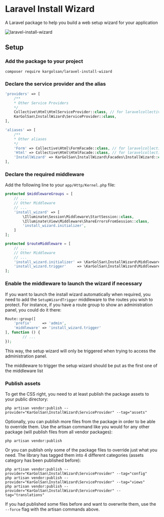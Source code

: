 # Laravel Install Wizard

A Laravel package to help you build a web setup wizard for your application

![laravel-install-wizard](https://cloud.githubusercontent.com/assets/12084504/15552118/5cbd36aa-22b9-11e6-81b2-49b735bd7f61.png)

## Setup

### Add the package to your project

```
composer require kargolsan/laravel-install-wizard
```

### Declare the service provider and the alias

```php
'providers' => [
    /**
    * Other Service Providers
    */
    Collective\Html\HtmlServiceProvider::class, // for laravelcollective/html require
    KarGolSan\InstallWizard\ServiceProvider::class,
],

'aliases' => [
    /**
    * Other aliases
    */
    'Form' => Collective\Html\FormFacade::class, // for laravelcollective/html require
    'Html' => Collective\Html\HtmlFacade::class, // for laravelcollective/html require
    'InstallWizard' => KarGolSan\InstallWizard\Facades\InstallWizard::class,
],
```

### Declare the required middleware

Add the following line to your `app/Http/Kernel.php` file:

```php
protected $middlewareGroups = [
    // ...
    // Other Middleware
    // ...
    'install_wizard' => [
        \Illuminate\Session\Middleware\StartSession::class,
        \Illuminate\View\Middleware\ShareErrorsFromSession::class,
        'install_wizard.initializer',
    ]
];

protected $routeMiddleware = [
    // ...
    // Other Middleware
    // ...
    'install_wizard.initializer' => \KarGolSan\InstallWizard\Middleware\InstallWizardInitializer::class,
    'install_wizard.trigger'     => \KarGolSan\InstallWizard\Middleware\InstallWizardTrigger::class,
];
```

### Enable the middleware to launch the wizard if necessary

If you want to launch the install wizard automatically when required, you need to add the `SetupWizardTrigger` middleware
to the routes you wish to protect. For instance, if you have a route group to show an administration panel, you could 
do it there:

```php
Route::group([
    'prefix'     => 'admin', 
    'middleware' => 'install_wizard.trigger'
], function () {
        // ...
});
```

This way, the setup wizard will only be triggered when trying to access the administration panel.

The middleware to trigger the setup wizard should be put as the first one of the middleware list

### Publish assets 

To get the CSS right, you need to at least publish the package assets to your public directory:

```
php artisan vendor:publish --provider="KarGolSan\InstallWizard\ServiceProvider" --tag="assets"
```

Optionally, you can publish more files from the package in order to be able to override them. Use the artisan 
command like you would for any other package (will publish files from all vendor packages):

```
php artisan vendor:publish
```

Or you can publish only some of the package files to override just what you need. The library has tagged them into 4 
different categories (assets category has been published before):

```
php artisan vendor:publish --provider="KarGolSan\InstallWizard\ServiceProvider" --tag="config"
php artisan vendor:publish --provider="KarGolSan\InstallWizard\ServiceProvider" --tag="views"
php artisan vendor:publish --provider="KarGolSan\InstallWizard\ServiceProvider" --tag="translations"
```

If you had published some files before and want to overwrite them, use the `--force` flag with the artisan commands 
above.